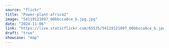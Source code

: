 ```yaml
---
source: "flickr"
title: "Power-plant-africa2"
image: "54119121097_00bbcca8ce_b.jpg.jpg"
date: "2024-11-06"
link: "https://live.staticflickr.com/65535/54119121097_00bbcca8ce_b.jpg"
draft: "true"
showcase: "map"
---
```

